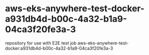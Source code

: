 # aws-eks-anywhere-test-docker-a931db4d-b00c-4a32-b1a9-04ca3f20fe3a-3
repository for use with E2E test job aws-eks-anywhere-test-docker:a931db4d-b00c-4a32-b1a9-04ca3f20fe3a-3
